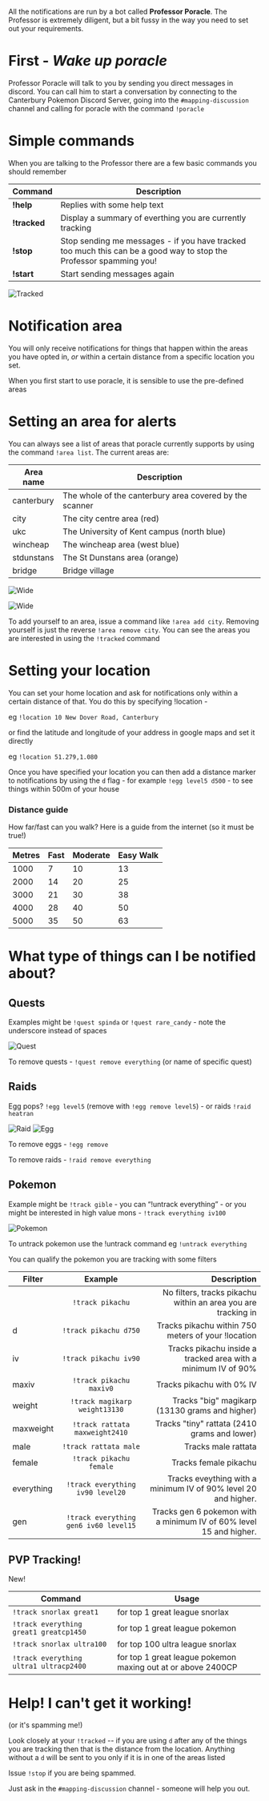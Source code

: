 All the notifications are run by a bot called **Professor Poracle**.  The Professor is extremely diligent, but a bit fussy in the way you need to set out your requirements.

# First - _Wake up poracle_

Professor Poracle will talk to you by sending you direct messages in discord.  You can call him to start a conversation by connecting to the Canterbury Pokemon Discord Server, going into the `#mapping-discussion` channel and calling for poracle with the command `!poracle`


# Simple commands

When you are talking to the Professor there are a few basic commands you should remember

Command | Description
--- | ---
**!help** | Replies with some help text
**!tracked** | Display a summary of everthing you are currently tracking
**!stop** | Stop sending me messages - if you have tracked too much this can be a good way to stop the Professor spamming you!
**!start** | Start sending messages again

![Tracked](img/poracle-tracked.png)

# Notification area

You will only receive notifications for things that happen within the areas you have opted in, _or_ within a certain distance from a specific location you set.


When you first start to use poracle, it is sensible to use the pre-defined areas

# Setting an area for alerts

You can always see a list of areas that poracle currently supports by using the command `!area list`. The current areas are:

Area name | Description
--- | ---
canterbury | The whole of the canterbury area covered by the scanner
city | The city centre area (red)
ukc | The University of Kent campus (north blue)
wincheap | The wincheap area (west blue)
stdunstans | The St Dunstans area (orange)
bridge | Bridge village

![Wide](img/fence-wide.png)

![Wide](img/fence-city.png)


To add yourself to an area, issue a command like `!area add city`.  Removing yourself is just the reverse `!area remove city`.  You can see the areas you are interested in using the `!tracked` command

# Setting your location

You can set your home location and ask for notifications only within a certain distance of that. You do this by specifying !location -

eg `!location 10 New Dover Road, Canterbury` 

or find the latitude and longitude of your address in google maps and set it directly

eg `!location 51.279,1.080`

Once you have specified your location you can then add a distance marker to notifications by using the `d` flag - for example `!egg level5 d500` - to see things within 500m of your house

### Distance guide

How far/fast can you walk? Here is a guide from the internet (so it must be true!)

Metres | Fast | Moderate | Easy Walk 
---|---|---|---
 1000   |   7   |    10    |     13 
 2000   |   14  |    20    |     25 
 3000   |   21  |    30    |     38 
 4000   |   28  |    40    |     50 
 5000   |   35  |    50    |     63

# What type of things can I be notified about?

## Quests
Examples might be  `!quest spinda` or `!quest rare_candy` - note the underscore instead of spaces

![Quest](img/discord-quest.png)

To remove quests - `!quest remove everything` (or name of specific quest)

## Raids
Egg pops? `!egg level5` (remove with `!egg remove level5`) - or raids `!raid heatran`

![Raid](img/discord-raid.png)
![Egg](img/discord-egg.png)

To remove eggs - `!egg remove`

To remove raids - `!raid remove everything`

## Pokemon

Example might be `!track gible` - you can “!untrack everything” - or you might be interested in high value mons - `!track everything iv100`

![Pokemon](img/discord-pokemon.png)

To untrack pokemon use the !untrack command eg `!untrack everything`

You can qualify the pokemon you are tracking with some filters

| Filter    | Example                         | Description  |
| --------- |:-------------------------------:| -----------:|
|           |`!track pikachu`                 | No filters, tracks pikachu within an area you are tracking in |
|d          |`!track pikachu d750`            | Tracks pikachu within 750 meters of your !location |
|iv         |`!track pikachu iv90`            | Tracks pikachu inside a tracked area with a minimum IV of 90%  |
|maxiv      |`!track pikachu maxiv0`          | Tracks pikachu with 0% IV   |
|weight     |`!track magikarp weight13130`    | Tracks "big" magikarp (13130 grams and higher)|
|maxweight  |`!track rattata maxweight2410`   | Tracks "tiny" rattata (2410 grams and lower)|
|male       |`!track rattata male`            | Tracks male rattata |
|female     |`!track pikachu female`          | Tracks female pikachu |
|everything |`!track everything iv90 level20` | Tracks eveything with a minimum IV of 90% level 20 and higher. |
|gen |`!track everything gen6 iv60 level15` | Tracks gen 6 pokemon with a minimum IV of 60% level 15 and higher. |

## PVP Tracking!

New!

|Command|Usage|
|---|---|
|`!track snorlax great1`| for top 1 great league snorlax|
|`!track everything great1 greatcp1450`| for top 1 great league pokemon| maxing out at or above 1450CP|
|`!track snorlax ultra100`| for top 100 ultra league snorlax|
|`!track everything ultra1 ultracp2400`| for top 1 great league pokemon maxing out at or above 2400CP|

# Help! I can't get it working!
(or it's spamming me!)

Look closely at your `!tracked` -- if you are using `d` after any of the things you are tracking then that is the distance from the location.  Anything without a `d` will be sent to you only if it is in one of the areas listed

Issue `!stop` if you are being spammed. 

Just ask in the `#mapping-discussion` channel - someone will help you out.
